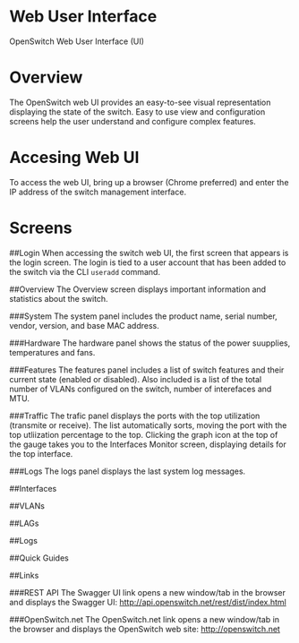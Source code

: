 Web User Interface
==================
OpenSwitch Web User Interface (UI)

# Overview
The OpenSwitch web UI provides an easy-to-see visual representation displaying the state of the switch.  Easy to use view and configuration screens help the user understand and configure complex features.

# Accesing Web UI
To access the web UI, bring up a browser (Chrome preferred) and enter the IP address of the switch management interface.

# Screens


##Login
When accessing the switch web UI, the first screen that appears is the login screen.  The login is tied to a user account that has been added to the switch via the CLI `useradd` command.

##Overview
The Overview screen displays important information and statistics about the switch.

###System
The system panel includes the product name, serial number, vendor, version, and base MAC address.

###Hardware
The hardware panel shows the status of the power suupplies, temperatures and fans.

###Features
The features panel includes a list of switch features and their current state (enabled or disabled).  Also included is a list of the total number of VLANs configured on the switch, number of interefaces and MTU.

###Traffic
The trafic panel displays the ports with the top utilization (transmite or receive).  The list automatically sorts, moving the port with the top utliization percentage to the top.  Clicking the graph icon at the top of the gauge takes you to the Interfaces Monitor screen, displaying details for the top interface.

###Logs
The logs panel displays the last system log messages.

##Interfaces

##VLANs

##LAGs

##Logs

##Quick Guides

##Links

###REST API
The Swagger UI link opens a new window/tab in the browser and displays the Swagger UI:  http://api.openswitch.net/rest/dist/index.html

###OpenSwitch.net
The OpenSwitch.net link opens a new window/tab in the browser and displays the OpenSwitch web site:  http://openswitch.net
